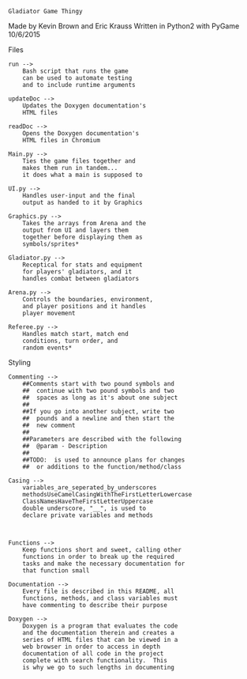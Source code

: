 

	Gladiator Game Thingy
Made by Kevin Brown and Eric Krauss
Written in Python2 with PyGame 10/6/2015


Files

	run -->
		Bash script that runs the game
		can be used to automate testing
		and to include runtime arguments

	updateDoc -->
		Updates the Doxygen documentation's
		HTML files

	readDoc -->
		Opens the Doxygen documentation's
		HTML files in Chromium

	Main.py -->
		Ties the game files together and
		makes them run in tandem...
		it does what a main is supposed to

	UI.py -->
		Handles user-input and the final
		output as handed to it by Graphics

	Graphics.py -->
		Takes the arrays from Arena and the
		output from UI and layers them
		together before displaying them as
		symbols/sprites*

	Gladiator.py -->
		Receptical for stats and equipment
		for players' gladiators, and it
		handles combat between gladiators

	Arena.py -->
		Controls the boundaries, environment,
		and player positions and it handles
		player movement

	Referee.py -->
		Handles match start, match end
		conditions, turn order, and
		random events*

Styling

	Commenting -->	
		##Comments start with two pound symbols and
		##  continue with two pound symbols and two
		##  spaces as long as it's about one subject
		##
		##If you go into another subject, write two 
		##  pounds and a newline and then start the
		##  new comment
		##
		##Parameters are described with the following
		##  @param - Description
		##
		##TODO:  is used to announce plans for changes
		##  or additions to the function/method/class

	Casing -->
		variables_are_seperated_by_underscores
		methodsUseCamelCasingWithTheFirstLetterLowercase
		ClassNamesHaveTheFirstLetterUppercase
		double underscore, "__", is used to
		declare private variables and methods



	Functions -->
		Keep functions short and sweet, calling other
		functions in order to break up the required
		tasks and make the necessary documentation for
		that function small

	Documentation -->
		Every file is described in this README, all
		functions, methods, and class variables must
		have commenting to describe their purpose

	Doxygen -->
		Doxygen is a program that evaluates the code
		and the documentation therein and creates a
		series of HTML files that can be viewed in a
		web browser in order to access in depth
		documentation of all code in the project
		complete with search functionality.  This
		is why we go to such lengths in documenting
